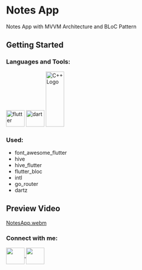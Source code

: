 # Notes App

Notes App with MVVM Architecture and BLoC Pattern

## Getting Started
<h3 align="left">Languages and Tools:</h3>
<p align="left"> 
        <img src="https://www.vectorlogo.zone/logos/flutterio/flutterio-icon.svg" alt="flutter" width="50" height="45"/> 
        <img src="https://www.vectorlogo.zone/logos/dartlang/dartlang-icon.svg" alt="dart" width="50" height="45"/>  
        <img src="https://raw.githubusercontent.com/isocpp/logos/master/cpp_logo.png" alt="C++ Logo" width="50" height="150" />
</p>

### Used:
*   font_awesome_flutter
*   hive
*   hive_flutter
*   flutter_bloc
*   intl
*   go_router
*   dartz

## Preview Video

[NotesApp.webm](https://github.com/Fady-Esam/1.-Roll-Dice/assets/146977882/9da1101c-06a1-4fdf-8d2b-f0b577504285)

<h3 align="left">Connect with me:</h3>
<p align="left">

<a href="https://www.linkedin.com/in/fadyesam/" target="_blank">
    <img align="center" src="https://raw.githubusercontent.com/rahuldkjain/github-profile-readme-generator/master/src/images/icons/Social/linked-in-alt.svg" height="45" width="50" />
</a> 

<a href="https://www.facebook.com/61550927962770" target="_blank">
    <img align="center" src="https://raw.githubusercontent.com/rahuldkjain/github-profile-readme-generator/master/src/images/icons/Social/facebook.svg" height="45" width="50"/>
</a>
